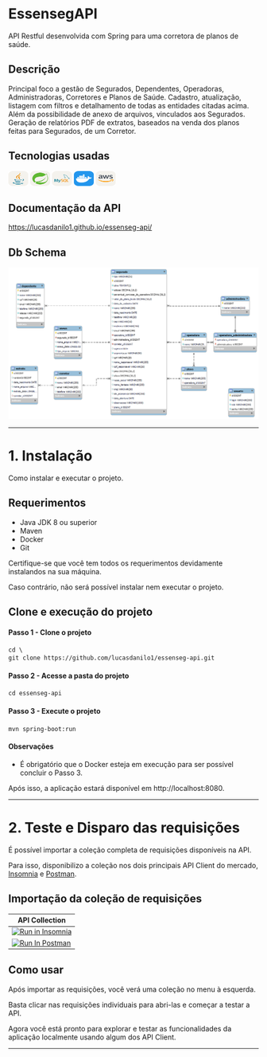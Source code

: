 # EssensegAPI

API Restful desenvolvida com Spring para uma corretora de planos de saúde. 


## Descrição

Principal foco a gestão de Segurados, Dependentes, Operadoras, Administradoras, Corretores e Planos de Saúde.
Cadastro, atualização, listagem com filtros e detalhamento de todas as entidades citadas acima. 
Além da possibilidade de anexo de arquivos, vinculados aos Segurados. Geração de relatórios PDF de extratos, 
baseados na venda dos planos feitas para Segurados, de um Corretor.

## Tecnologias usadas

<div>
<img height="30" width="40" src="https://github.com/tandpfun/skill-icons/blob/main/icons/Java-Light.svg"/>
<img height="30" width="40" src="https://github.com/tandpfun/skill-icons/blob/main/icons/Spring-Light.svg" />
<img height="30" width="40" src="https://github.com/tandpfun/skill-icons/blob/main/icons/MySQL-Light.svg" />
<img height="30" width="40" src="https://github.com/tandpfun/skill-icons/blob/main/icons/Docker.svg"/>
<img height="30" width="40" src="https://github.com/tandpfun/skill-icons/blob/main/icons/AWS-Light.svg"/>
</div>

## Documentação da API

https://lucasdanilo1.github.io/essenseg-api/

## Db Schema
<div>
<img src="https://github.com/lucasdanilo1/essenseg-api/blob/main/db_schema.png"/>
</div>

------------------------------------------------------------------------------

# 1. Instalação

Como instalar e executar o projeto.

## Requerimentos

- Java JDK 8 ou superior
- Maven
- Docker
- Git

Certifique-se que você tem todos os requerimentos devidamente instalandos na sua máquina.

Caso contrário, não será possível instalar nem executar o projeto.

## Clone e execução do projeto

#### Passo 1 - Clone o projeto

```shell
cd \
git clone https://github.com/lucasdanilo1/essenseg-api.git
```

#### Passo 2 - Acesse a pasta do projeto

```shell
cd essenseg-api
```

#### Passo 3 - Execute o projeto

```shell
mvn spring-boot:run
```

#### Observações
- É obrigatório que o Docker esteja em execução para ser possível concluir o Passo 3.

Após isso, a aplicação estará disponível em http://localhost:8080.

------------------------------------------------------------------------------

# 2. Teste e Disparo das requisições

É possível importar a coleção completa de requisições disponíveis na API. 

Para isso, disponibilizo a coleção nos dois principais API Client do mercado, [Insomnia](https://insomnia.rest/download) e [Postman](https://www.postman.com/downloads/).

## Importação da coleção de requisições

| API Collection                                                                             |
|--------------------------------------------------------------------------------------------|
| [![Run in Insomnia](https://insomnia.rest/images/run.svg)](https://insomnia.rest/run/?label=essenseg-api&uri=https%3A%2F%2Fraw.githubusercontent.com%2Flucasdanilo1%2Fessenseg-api%2Fmain%2Fessenseg-requisicoes) |
| [<img src="https://run.pstmn.io/button.svg" alt="Run In Postman" width="135" height="30">](https://god.gw.postman.com/run-collection/:collection_id) |

## Como usar 

Após importar as requisições, você verá uma coleção no menu à esquerda.

Basta clicar nas requisições individuais para abri-las e começar a testar a API.

Agora você está pronto para explorar e testar as funcionalidades da aplicação localmente usando algum dos API Client.

------------------------------------------------------------------------------




